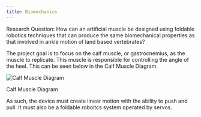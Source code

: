 ```yaml
---
title: Biomechanics
---
```


Research Question: How can an artificial muscle be designed using foldable robotics techniques that can produce the same biomechanical properties as that involved in ankle motion of land based vertebrates?   

The project goal is to focus on the calf muscle, or gastrocnemius, as the muscle to replicate. This muscle is responsible for controlling the angle of the heel. This can be seen below in the Calf Muscle Diagram.

![Calf Muscle Diagram](https://mobilephysiotherapyclinic.in/wp-content/uploads/2019/12/calf-m.jpg)

Calf Muscle Diagram


As such, the device must create linear motion with the ability to push and pull. It must also be a foldable roboitcs system operated by servos.

